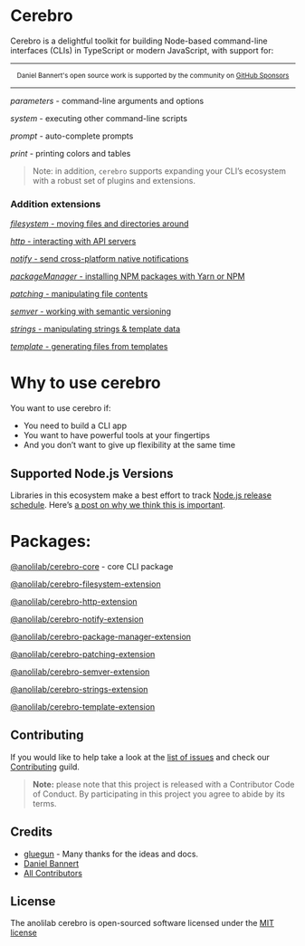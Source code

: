 # Cerebro

Cerebro is a delightful toolkit for building Node-based command-line interfaces (CLIs) in TypeScript or modern JavaScript, with support for:

---

<div align="center">
    <p>
        <sup>
            Daniel Bannert's open source work is supported by the community on <a href="https://github.com/sponsors/prisis">GitHub Sponsors</a>
        </sup>
    </p>
</div>

---

*parameters* - command-line arguments and options

*system* - executing other command-line scripts

*prompt* - auto-complete prompts

*print* - printing colors and tables

> Note: in addition, `cerebro` supports expanding your CLI’s ecosystem with a robust set of plugins and extensions.

### Addition extensions

[*filesystem* - moving files and directories around](./packages/cerebro-filesystem-extension)

[*http* - interacting with API servers](./packages/cerebro-http-extension)

[*notify* - send cross-platform native notifications](./packages/cerebro-notify-extension)

[*packageManager* - installing NPM packages with Yarn or NPM](./packages/cerebro-package-manager-extension)

[*patching* - manipulating file contents](./packages/cerebro-patching-extension)

[*semver* - working with semantic versioning](./packages/cerebro-semver-extension)

[*strings* - manipulating strings & template data](./packages/cerebro-strings-extension)

[*template* - generating files from templates](./packages/cerebro-template-extension)

# Why to use cerebro

You want to use cerebro if:

* You need to build a CLI app
* You want to have powerful tools at your fingertips
* And you don’t want to give up flexibility at the same time

## Supported Node.js Versions

Libraries in this ecosystem make a best effort to track
[Node.js release schedule](https://nodejs.org/en/about/releases/). Here’s [a
post on why we think this is important](https://medium.com/the-node-js-collection/maintainers-should-consider-following-node-js-release-schedule-ab08ed4de71a).

# Packages:

[@anolilab/cerebro-core](./packages/cerebro-core) - core CLI package

[@anolilab/cerebro-filesystem-extension](./packages/cerebro-filesystem-extension)

[@anolilab/cerebro-http-extension](./packages/cerebro-http-extension)

[@anolilab/cerebro-notify-extension](./packages/cerebro-notify-extension)

[@anolilab/cerebro-package-manager-extension](./packages/cerebro-package-manager-extension)

[@anolilab/cerebro-patching-extension](./packages/cerebro-patching-extension)

[@anolilab/cerebro-semver-extension](./packages/cerebro-semver-extension)

[@anolilab/cerebro-strings-extension](./packages/cerebro-strings-extension)

[@anolilab/cerebro-template-extension](./packages/cerebro-template-extension)

Contributing
------------

If you would like to help take a look at the [list of issues](https://github.com/anolilab/cerebro/issues) and check our [Contributing](.github/CONTRIBUTING.md) guild.

> **Note:** please note that this project is released with a Contributor Code of Conduct. By participating in this project you agree to abide by its terms.

Credits
-------------

- [gluegun](https://github.com/infinitered/gluegun) - Many thanks for the ideas and docs.
- [Daniel Bannert](https://github.com/prisis)
- [All Contributors](https://github.com/anolilab/cerebro/graphs/contributors)

License
-------------

The anolilab cerebro is open-sourced software licensed under the [MIT license](https://opensource.org/licenses/MIT)
